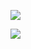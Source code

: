 <a href="https://codeclimate.com/github/Chilim/project-lvl1-s128"><img src="https://codeclimate.com/github/Chilim/project-lvl1-s128/badges/gpa.svg" /></a>

<a href="https://travis-ci.org/Chilim/project-lvl1-s128"><img src="https://travis-ci.org/Chilim/project-lvl1-s128.svg?branch=master" /></a>
